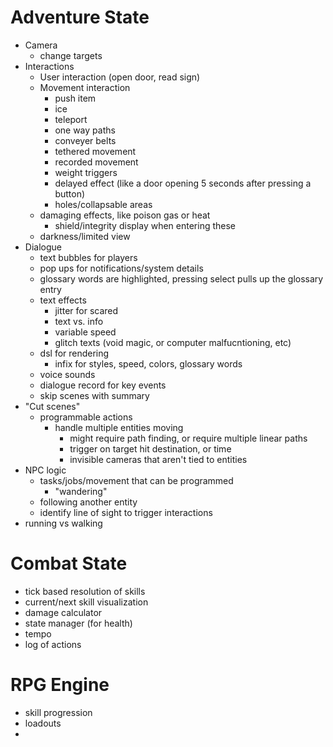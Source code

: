# Adventure State

- Camera
  - change targets
- Interactions
  - User interaction (open door, read sign)
  - Movement interaction
    - push item
    - ice
    - teleport
    - one way paths
    - conveyer belts
    - tethered movement
    - recorded movement
    - weight triggers
    - delayed effect (like a door opening 5 seconds after pressing a button)
    - holes/collapsable areas
  - damaging effects, like poison gas or heat 
    - shield/integrity display when entering these
  - darkness/limited view
- Dialogue
  - text bubbles for players
  - pop ups for notifications/system details
  - glossary words are highlighted, pressing select pulls up the glossary entry
  - text effects
    - jitter for scared
    - text vs. info
    - variable speed
    - glitch texts (void magic, or computer malfucntioning, etc)
  - dsl for rendering
    - infix for styles, speed, colors, glossary words
  - voice sounds
  - dialogue record for key events
  - skip scenes with summary
- "Cut scenes"
  - programmable actions
    - handle multiple entities moving
      - might require path finding, or require multiple linear paths
      - trigger on target hit destination, or time
      - invisible cameras that aren't tied to entities
- NPC logic
  - tasks/jobs/movement that can be programmed
    - "wandering"
  - following another entity
  - identify line of sight to trigger interactions
- running vs walking

# Combat State

- tick based resolution of skills
- current/next skill visualization
- damage calculator
- state manager (for health)
- tempo 
- log of actions

# RPG Engine

- skill progression
- loadouts
- 